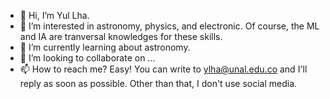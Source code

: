 - 👋 Hi, I’m Yul Lha.
- 👀 I’m interested in astronomy, physics, and electronic. Of course, the ML and IA are tranversal knowledges for these skills.
- 🌱 I’m currently learning about astronomy.
- 💞️ I’m looking to collaborate on ...
- 📫 How to reach me? Easy! You can write to ylha@unal.edu.co and I'll reply as soon as possible. Other than that, I don't use social media.

<!---
yullha/yullha is a ✨ special ✨ repository because its `README.md` (this file) appears on your GitHub profile.
You can click the Preview link to take a look at your changes.
--->
